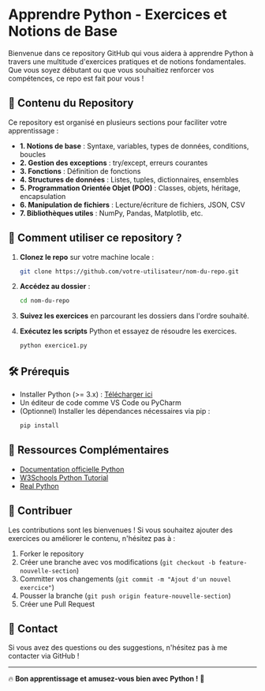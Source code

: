 # Apprendre Python - Exercices et Notions de Base

Bienvenue dans ce repository GitHub qui vous aidera à apprendre Python à travers une multitude d'exercices pratiques et de notions fondamentales. Que vous soyez débutant ou que vous souhaitiez renforcer vos compétences, ce repo est fait pour vous !

## 📌 Contenu du Repository

Ce repository est organisé en plusieurs sections pour faciliter votre apprentissage :

- **1. Notions de base** : Syntaxe, variables, types de données, conditions, boucles
- **2. Gestion des exceptions** : try/except, erreurs courantes
- **3. Fonctions** : Définition de fonctions
- **4. Structures de données** : Listes, tuples, dictionnaires, ensembles
- **5. Programmation Orientée Objet (POO)** : Classes, objets, héritage, encapsulation
- **6. Manipulation de fichiers** : Lecture/écriture de fichiers, JSON, CSV
- **7. Bibliothèques utiles** : NumPy, Pandas, Matplotlib, etc.

## 🚀 Comment utiliser ce repository ?

1. **Clonez le repo** sur votre machine locale :
   ```bash
   git clone https://github.com/votre-utilisateur/nom-du-repo.git
   ```

2. **Accédez au dossier** :
   ```bash
   cd nom-du-repo
   ```

3. **Suivez les exercices** en parcourant les dossiers dans l'ordre souhaité.

4. **Exécutez les scripts** Python et essayez de résoudre les exercices.
   ```bash
   python exercice1.py
   ```

## 🛠 Prérequis

- Installer Python (>= 3.x) : [Télécharger ici](https://www.python.org/downloads/)
- Un éditeur de code comme VS Code ou PyCharm
- (Optionnel) Installer les dépendances nécessaires via pip :
  ```bash
  pip install
  ```

## 📖 Ressources Complémentaires

- [Documentation officielle Python](https://docs.python.org/3/)
- [W3Schools Python Tutorial](https://www.w3schools.com/python/)
- [Real Python](https://realpython.com/)

## 🤝 Contribuer

Les contributions sont les bienvenues ! Si vous souhaitez ajouter des exercices ou améliorer le contenu, n'hésitez pas à :

1. Forker le repository
2. Créer une branche avec vos modifications (`git checkout -b feature-nouvelle-section`)
3. Committer vos changements (`git commit -m "Ajout d'un nouvel exercice"`)
4. Pousser la branche (`git push origin feature-nouvelle-section`)
5. Créer une Pull Request

## 📩 Contact

Si vous avez des questions ou des suggestions, n'hésitez pas à me contacter via GitHub !

---

🔥 **Bon apprentissage et amusez-vous bien avec Python !** 🐍

